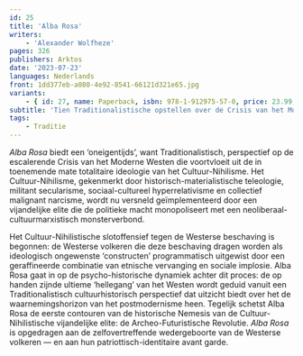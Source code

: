 ```yaml
---
id: 25
title: 'Alba Rosa'
writers:
    - 'Alexander Wolfheze'
pages: 326
publishers: Arktos
date: '2023-07-23'
languages: Nederlands
front: 1dd377eb-a080-4e92-8541-66121d321e65.jpg
variants:
    - { id: 27, name: Paperback, isbn: 978-1-912975-57-0, price: 23.99, out_of_stock: 1 }
subtitle: 'Tien Traditionalistische opstellen over de Crisis van het Moderne Westen'
tags:
    - Traditie
---
```


*Alba Rosa* biedt een ‘oneigentijds’, want Traditionalistisch, perspectief op de escalerende Crisis van het Moderne Westen die voortvloeit uit de in toenemende mate totalitaire ideologie van het Cultuur-Nihilisme. Het Cultuur-Nihilisme, gekenmerkt door historisch-materialistische teleologie, militant secularisme, sociaal-cultureel hyperrelativisme en collectief malignant narcisme, wordt nu versneld geïmplementeerd door een vijandelijke elite die de politieke macht monopoliseert met een neoliberaal-cultuurmarxistisch monsterverbond.

Het Cultuur-Nihilistische slotoffensief tegen de Westerse beschaving is begonnen: de Westerse volkeren die deze beschaving dragen worden als ideologisch ongewenste ‘constructen’ programmatisch uitgewist door een geraffineerde combinatie van etnische vervanging en sociale implosie. Alba Rosa gaat in op de psycho-historische dynamiek achter dit proces: de op handen zijnde ultieme ‘hellegang’ van het Westen wordt geduid vanuit een Traditionalistisch cultuurhistorisch perspectief dat uitzicht biedt over het de waarnemingshorizon van het postmodernisme heen. Tegelijk schetst Alba Rosa de eerste contouren van de historische Nemesis van de Cultuur-Nihilistische vijandelijke elite: de Archeo-Futuristische Revolutie. *Alba Rosa* is opgedragen aan de zelfovertreffende wedergeboorte van de Westerse volkeren — en aan hun patriottisch-identitaire avant garde.

